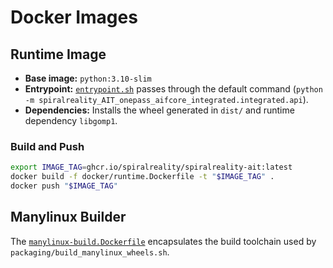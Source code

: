 # Docker Images

## Runtime Image

* **Base image:** `python:3.10-slim`
* **Entrypoint:** [`entrypoint.sh`](./entrypoint.sh) passes through the default
  command (`python -m spiralreality_AIT_onepass_aifcore_integrated.integrated.api`).
* **Dependencies:** Installs the wheel generated in `dist/` and runtime
  dependency `libgomp1`.

### Build and Push

```bash
export IMAGE_TAG=ghcr.io/spiralreality/spiralreality-ait:latest
docker build -f docker/runtime.Dockerfile -t "$IMAGE_TAG" .
docker push "$IMAGE_TAG"
```

## Manylinux Builder

The [`manylinux-build.Dockerfile`](./manylinux-build.Dockerfile) encapsulates
the build toolchain used by `packaging/build_manylinux_wheels.sh`.
